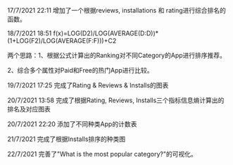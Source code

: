 17/7/2021 22:11 增加了一个根据reviews, installations 和 rating进行综合排名的函数。

18/7/2021 18:51 f(x)=LOG(D2)/LOG(AVERAGE(D:D))*(1+LOG(F2)/LOG(AVERAGE(F:F)))+C2

两个思路：1、根据公式计算出的Ranking对不同Category的App进行排序推荐。

2、综合多个属性对Paid和Free的热门App进行比较。

19/7/2021 17:25 完成了Rating & Reviews & Installs的图表

20/7/2021 13:58 完成了根据Rating, Reviews, Installs三个指标信息熵计算出的排名及对应图表

20/7/2021 22:20 添加了不同种类App的计数表

21/7/2021 完成了根据Installs排序的种类图

22/7/2021 完善了"What is the most popular category?"的可视化。
